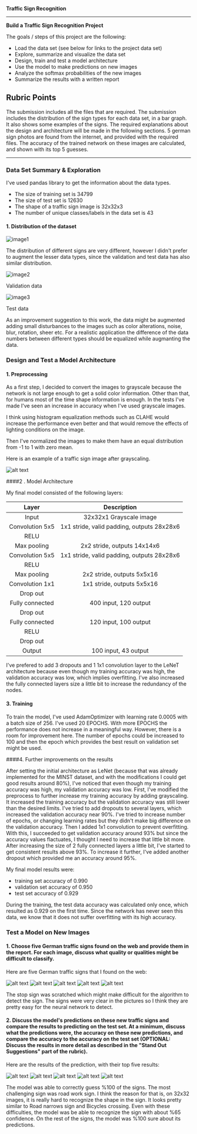 ****Traffic Sign Recognition****


---

**Build a Traffic Sign Recognition Project**

The goals / steps of this project are the following:
* Load the data set (see below for links to the project data set)
* Explore, summarize and visualize the data set
* Design, train and test a model architecture
* Use the model to make predictions on new images
* Analyze the softmax probabilities of the new images
* Summarize the results with a written report


[//]: # (Image References)

[image1]: ./examples/training.png "Training dataset"
[image2]: ./examples/validation.png "Validation dataset"
[image3]: ./examples/test.png "Test dataset"
[image4]: ./examples/grayscale80.png "Grayscale traffic sign"
[image5]: ./signs/1.jpg "Random traffic sign 1"
[image6]: ./signs/2.jpg "Random traffic sign 2"
[image7]: ./signs/3.jpg "Random traffic sign 3"
[image8]: ./signs/4.jpg "Random traffic sign 4"
[image9]: ./signs/5.jpg "Random traffic sign 5"
[result1]: ./signs/roadwork1.png "Result of Roadwork Sign"
[result2]: ./signs/yield2.png "Result of Yield Sign"
[result3]: ./signs/speed303.png "Result of Speed Limit 30 Sign"
[result4]: ./signs/priorityroad4.png "Result of Priority Road Sign"
[result5]: ./signs/stop5.png "Result of Stop Sign"
## Rubric Points
The submission includes all the files that are required. The submission includes the distribution of the sign types for each data set, in a bar graph. It also shows some examples of the signs.
The required explanations about the design and architecture will be made in the following sections.
5 german sign photos are found from the internet, and provided with the required files. The accuracy of the trained network on these images are calculated, and shown with its top 5 guesses.


---


### Data Set Summary & Exploration

I've used pandas library to get the information about the data types. 

* The size of training set is 34799
* The size of test set is 12630
* The shape of a traffic sign image is 32x32x3
* The number of unique classes/labels in the data set is 43


#### 1. Distribution of the dataset

![image1]

The distribution of different signs are very different, however I didn't prefer to augment the lesser data types, since the validation and test data has also similar distribution. 

![image2]

Validation data

![image3]

Test data


As an improvement suggestion to this work, the data might be augmented adding small disturbances to the images such as color alterations, noise, blur, rotation, sheer etc. For a realistic application the difference of the data numbers between different types should be equalized while augmanting the data.

### Design and Test a Model Architecture

#### 1. Preprocessing

As a first step, I decided to convert the images to grayscale because the network is not large enough to get a solid color information. Other than that, for humans most of the time shape information is enough. In the tests I've made I've seen an increase in accuracy when I've used grayscale images.

I think using histogram equalization methods such as CLAHE would increase the performance even better and that would remove the effects of lighting conditions on the image. 

Then I've normalized the images to make them have an equal distribution from -1 to 1 with zero mean. 

Here is an example of a traffic sign image after grayscaling.

![alt text][image4]


####2 . Model Architecture

My final model consisted of the following layers:

| Layer         		|     Description	        					| 
|:---------------------:|:---------------------------------------------:| 
| Input         		| 32x32x1 Grayscale image   							| 
| Convolution 5x5     	| 1x1 stride, valid padding, outputs 28x28x6 	|
| RELU					|												|
| Max pooling	      	| 2x2 stride,  outputs 14x14x6 				|
| Convolution 5x5	    | 1x1 stride, valid padding, outputs 28x28x6      									|
| RELU					|         									|
| Max pooling				| 2x2 stride,  outputs 5x5x16        									|
| Convolution 1x1		| 1x1 stride, outputs 	5x5x16										|
| Drop out				|												|
| Fully connected		| 400 input, 120 output 						|
| Drop out				|												|
| Fully connected		| 120 input, 100 output							|
| RELU					|												|
| Drop out				|												|
| Output 				| 100 input, 43 output
 
I've prefered to add 3 dropouts and 1 1x1 convolution layer to the LeNeT architecture because even though my training accuracy was high, the validation accuracy was low, which implies overfitting. I've also increased the fully connected layers size a little bit to increase the redundancy of the nodes.  

#### 3. Training

To train the model, I've used AdamOptimizer with learning rate 0.0005 with a batch size of 256. I've used 20 EPOCHS. With more EPOCHS the performance does not increase in a meaningful way. However, there is a room for improvement here. The number of epochs could be increased to 100 and then the epoch which provides the best result on validation set might be used.

####4. Further improvements on the results

After setting the initial architecture as LeNet (because that was already implemented for the MINST dataset, and with the modifications I could get good results around 80%), I've noticed that even though my training accuracy was high, my validation accuracy was low. First, I've modified the preprocess to further increase my training accuracy by adding grayscaling. It increased the training accuracy but the validation accuracy was still lower than the desired limits. I've tried to add dropouts to several layers, which increased the validation accuracy near 90%. I've tried to increase number of epochs, or changing learning rates but they didn't make big difference on the validation accuracy. Then I added 1x1 convolution to prevent overfitting. With this, I succeeded to get validation accuracy around 93% but since the accuracy values flactuates, I thought I need to increase that little bit more. After increasing the size of 2 fully connected layers a little bit, I've started to get consistent results above 93%. To increase it further, I've added another dropout which provided me an accuracy around 95%.

My final model results were:
* training set accuracy of 0.990
* validation set accuracy of 0.950
* test set accuracy of 0.929

During the training, the test data accuracy was calculated only once, which resulted as 0.929 on the first time. Since the network has never seen this data, we know that it does not suffer overfitting with its high accuracy.


### Test a Model on New Images

#### 1. Choose five German traffic signs found on the web and provide them in the report. For each image, discuss what quality or qualities might be difficult to classify.

Here are five German traffic signs that I found on the web:

![alt text][image9] ![alt text][image5] ![alt text][image6] 
![alt text][image7] ![alt text][image8]

The stop sign was scratched which might make difficult for the algorithm to detect the sign. The signs were very clear in the pictures so I think they are pretty easy for the neural network to detect.

#### 2. Discuss the model's predictions on these new traffic signs and compare the results to predicting on the test set. At a minimum, discuss what the predictions were, the accuracy on these new predictions, and compare the accuracy to the accuracy on the test set (OPTIONAL: Discuss the results in more detail as described in the "Stand Out Suggestions" part of the rubric).

Here are the results of the prediction, with their top five results:

![alt text][result1]
![alt text][result2]
![alt text][result3]
![alt text][result4]
![alt text][result5]


The model was able to correctly guess %100 of the signs. The most challenging sign was road work sign. I think the reason for that is, on 32x32 images, it is really hard to recognize the shape in the sign. It looks pretty similar to Road narrows sign and Bicycles crossing. Even with these difficulties, the model was be able to recognize the sign with about %65 confidence. On the rest of the signs, the model was %100 sure about its predictions.




